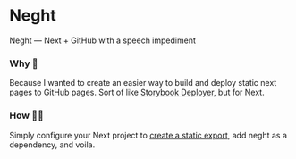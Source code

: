 # Neght
Neght — Next + GitHub with a speech impediment

### Why 💭
Because I wanted to create an easier way to build and deploy static next pages to GitHub pages.
Sort of like [Storybook Deployer](https://github.com/storybook-eol/storybook-deployer), but for Next.

### How 👩‍🔧
Simply configure your Next project to [create a static export](https://nextjs.org/docs/pages/building-your-application/deploying/static-exports#configuration), add neght as a dependency, and voila.
